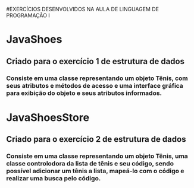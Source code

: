 #EXERCÍCIOS DESENVOLVIDOS NA AULA DE LINGUAGEM DE PROGRAMAÇÂO I

# JavaShoes

## Criado para o exercício 1 de estrutura de dados 
### Consiste em uma classe representando um objeto Tênis, com seus atributos e métodos de acesso e uma interface gráfica para exibição do objeto e seus atributos informados.

# JavaShoesStore

## Criado para o exercício 2 de estrutura de dados 
### Consiste em uma classe representando um objeto Tênis, uma classe controlodora da lista de tênis e seu código, sendo possível adicionar um tênis a lista, mapeá-lo com o código e realizar uma busca pelo código.
